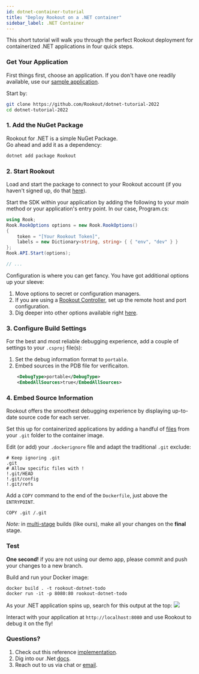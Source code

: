 ```yaml
---
id: dotnet-container-tutorial
title: "Deploy Rookout on a .NET container"
sidebar_label: .NET Container
---
```


This short tutorial will walk you through the perfect Rookout deployment for containerized .NET applications in four quick steps.

### Get Your Application

First things first, choose an application.
If you don't have one readily available, use our [sample application](https://github.com/Rookout/dotnet-tutorial-2022).  

Start by:
```bash
git clone https://github.com/Rookout/dotnet-tutorial-2022
cd dotnet-tutorial-2022
```

### 1. Add the NuGet Package

Rookout for .NET is a simple NuGet Package.  
Go ahead and add it as a dependency:
```bash
dotnet add package Rookout
```

### 2. Start Rookout

Load and start the package to connect to your Rookout account (if you haven't signed up, do that [here](https://app.rookout.com/#mode=signUp)).

Start the SDK within your application by adding the following to your *main* method or your application's entry point. In our case, Program.cs:
```cs
using Rook;
Rook.RookOptions options = new Rook.RookOptions()
{
    token = "[Your Rookout Token]",
    labels = new Dictionary<string, string> { { "env", "dev" } }
};
Rook.API.Start(options);

// ...
```
<div class="rookout-org-info"></div>

Configuration is where you can get fancy. You have got additional options up your sleeve:
1. Move options to secret or configuration managers.
2. If you are using a [Rookout Controller](etl-controller-intro.md), set up the remote host and port configuration.
3. Dig deeper into other options available right [here](dotnet-setup.md#sdk-api).

### 3. Configure Build Settings

For the best and most reliable debugging experience, add a couple of settings to your `.csproj` file(s):
1. Set the debug information format to `portable`.
2. Embed sources in the PDB file for verificaiton.
```xml
    <DebugType>portable</DebugType>
    <EmbedAllSources>true</EmbedAllSources>
```

### 4. Embed Source Information
Rookout offers the smoothest debugging experience by displaying up-to-date source code for each server.

Set this up for containerized applications by adding a handful of [files](https://www.rookout.com/blog/embedding-source-code-version-information-in-docker-images/) from your `.git` folder to the container image.

Edit (or add) your `.dockerignore` file and adapt the traditional `.git` exclude:
```ignore
# Keep ignoring .git
.git
# Allow specific files with !
!.git/HEAD
!.git/config
!.git/refs
```

Add a `COPY` command to the end of the `Dockerfile`, just above the `ENTRYPOINT`.
```docker
COPY .git /.git
```

*Note:* in [multi-stage](https://docs.docker.com/develop/develop-images/multistage-build/) builds (like ours), make all your changes on the **final** stage.

### Test

**One second!** if you are not using our demo app, please commit and push your changes to a new branch.

Build and run your Docker image:
```
docker build . -t rookout-dotnet-todo
docker run -it -p 8080:80 rookout-dotnet-todo
```

As your .NET application spins up, search for this output at the top:
<img src="/img/screenshots/dotnet_success.png" />

Interact with your application at `http://localhost:8080` and use Rookout to debug it on the fly!

### Questions?

1. Check out this reference [implementation](https://github.com/Rookout/dotnet-tutorial-2022/compare/configure-rookout).
2. Dig into our .Net [docs](dotnet-setup.md).
3. Reach out to us via chat or [email](mailto:support@rookout.com).
